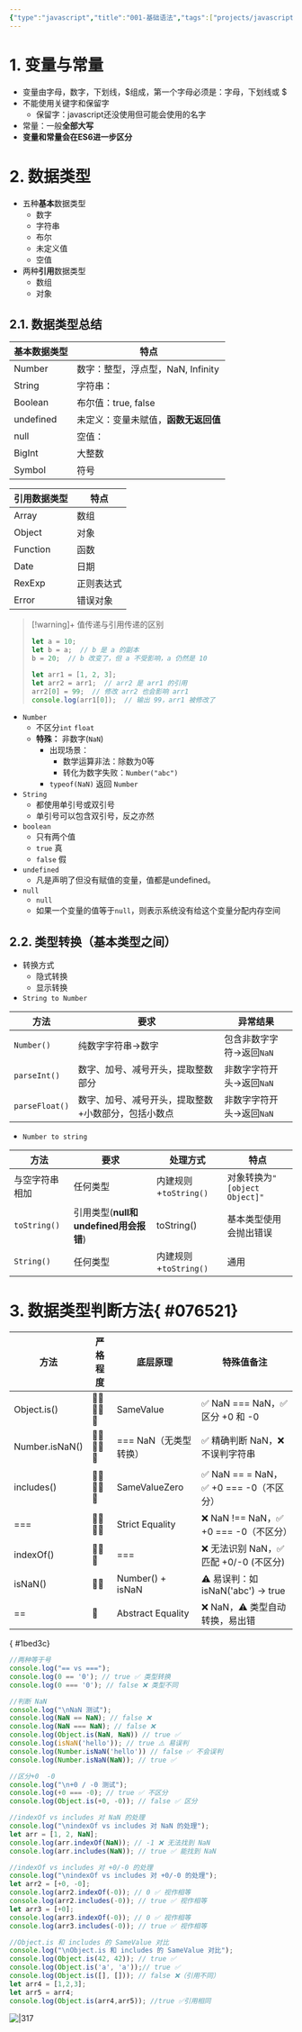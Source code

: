 ```yaml
---
{"type":"javascript","title":"001-基础语法","tags":["projects/javascript"],"author":"codertoro","establish":"2025-04-05","update":"2025-04-05","dg-publish":true,"categories":["数据类型"],"permalink":"/Projects/003-JavaScript/001-数据类型/","dgPassFrontmatter":true,"created":"2025-04-05T14:51:38.403+08:00","updated":"2025-04-12T17:12:33.211+08:00"}
---
```


# 1. 变量与常量
- 变量由字母，数字，下划线，$组成，第一个字母必须是：字母，下划线或 $
- 不能使用关键字和保留字
	- 保留字：javascript还没使用但可能会使用的名字
- 常量：一般**全部大写**
- **变量和常量会在ES6进一步区分**
# 2. 数据类型
- 五种**基本**数据类型
	- 数字
	- 字符串
	- 布尔
	- 未定义值
	- 空值
- 两种**引用**数据类型
	- 数组
	- 对象

## 2.1. 数据类型总结

| 基本数据类型    | 特点                      |
| --------- | ----------------------- |
| Number    | 数字：整型，浮点型，NaN, Infinity |
| String    | 字符串：                    |
| Boolean   | 布尔值：true,  false        |
| undefined | 未定义：变量未赋值，**函数无返回值**    |
| null      | 空值：                     |
| BigInt    | 大整数                     |
| Symbol    | 符号                      |

| 引用数据类型   | 特点    |
| -------- | ----- |
| Array    | 数组    |
| Object   | 对象    |
| Function | 函数    |
| Date     | 日期    |
| RexExp   | 正则表达式 |
| Error    | 错误对象  |
> [!warning]+ 值传递与引用传递的区别
> ```javascript
> let a = 10;
> let b = a;  // b 是 a 的副本
> b = 20;  // b 改变了，但 a 不受影响，a 仍然是 10
> ```
>```javascript
> let arr1 = [1, 2, 3];
>let arr2 = arr1;  // arr2 是 arr1 的引用
>arr2[0] = 99;  // 修改 arr2 也会影响 arr1
>console.log(arr1[0]);  // 输出 99，arr1 被修改了
> ```
- `Number`
	- 不区分`int`  `float`
	- **特殊：** 非数字(`NaN`)
		- 出现场景：
			- 数学运算非法：除数为0等
			- 转化为数字失败：`Number("abc")`
		- `typeof(NaN)` 返回 `Number` 
- `String`
	- 都使用单引号或双引号
	- 单引号可以包含双引号，反之亦然
- `boolean`
	- 只有两个值
	- `true`  真
	- `false` 假
- `undefined`
	- 凡是声明了但没有赋值的变量，值都是undefined。
- `null`
	- `null`
	- 如果一个变量的值等于`null`，则表示系统没有给这个变量分配内存空间

## 2.2. 类型转换（基本类型之间）
- 转换方式
	- 隐式转换
	- 显示转换
- `String to Number`


| 方法             | 要求                         | 异常结果             |
| -------------- | -------------------------- | ---------------- |
| `Number()`     | 纯数字字符串->数字                 | 包含非数字字符->返回`NaN` |
| `parseInt()`   | 数字、加号、减号开头，提取整数部分          | 非数字字符开头->返回`NaN` |
| `parseFloat()` | 数字、加号、减号开头，提取整数+小数部分，包括小数点 | 非数字字符开头->返回`NaN` |
- `Number to string`

| 方法           | 要求                           | 处理方式              | 特点                       |
| ------------ | ---------------------------- | ----------------- | ------------------------ |
| 与空字符串相加      | 任何类型                         | 内建规则+`toString()` | 对象转换为`"[object Object]"` |
| `toString()` | 引用类型(**null和undefined用会报错**) | toString()        | 基本类型使用会抛出错误              |
| `String()`   | 任何类型                         | 内建规则+`toString()` | 通用                       |

# 3. 数据类型判断方法{ #076521}


| 方法             | 严格程度       | 底层原理              | 特殊值备注                            |
| -------------- | ---------- | ----------------- | -------------------------------- |
| Object.is()    | 🌟🌟🌟🌟🌟 | SameValue         | ✅ NaN === NaN，✅ 区分 +0 和 -0       |
| Number.isNaN() | 🌟🌟🌟🌟🌟 | === NaN（无类型转换）    | ✅ 精确判断 NaN，❌ 不误判字符串              |
| includes()     | 🌟🌟🌟🌟🌟 | SameValueZero     | ✅ NaN == =  NaN，✅ +0 === -0（不区分） |
| ===            | 🌟🌟🌟🌟   | Strict Equality   | ❌ NaN !== NaN，✅ +0 === -0（不区分）   |
| indexOf()      | 🌟🌟🌟     | ===               | ❌ 无法识别 NaN，✅ 匹配 +0/-0 (不区分)      |
| isNaN()        | 🌟🌟       | Number() + isNaN  | ⚠️ 易误判：如 isNaN('abc') → true     |
| ==             | 🌟         | Abstract Equality | ❌ NaN，⚠️ 类型自动转换，易出错              |
{ #1bed3c}


```js
//两种等于号
console.log("== vs ===");
console.log(0 == '0'); // true ✅ 类型转换
console.log(0 === '0'); // false ❌ 类型不同
```

```js
//判断 NaN
console.log("\nNaN 测试");
console.log(NaN == NaN); // false ❌
console.log(NaN === NaN); // false ❌
console.log(Object.is(NaN, NaN)) // true ✅
console.log(isNaN('hello')); // true ⚠️ 易误判
console.log(Number.isNaN('hello')) // false ✅ 不会误判
console.log(Number.isNaN(NaN)); // true ✅
```

```js
//区分+0  -0
console.log("\n+0 / -0 测试");
console.log(+0 === -0); // true ✅ 不区分
console.log(Object.is(+0, -0)); // false ✅ 区分
```

```js
//indexOf vs includes 对 NaN 的处理
console.log("\nindexOf vs includes 对 NaN 的处理");
let arr = [1, 2, NaN];
console.log(arr.indexOf(NaN)); // -1 ❌ 无法找到 NaN
console.log(arr.includes(NaN)); // true ✅ 能找到 NaN
```

```js
//indexOf vs includes 对 +0/-0 的处理
console.log("\nindexOf vs includes 对 +0/-0 的处理");
let arr2 = [+0, -0];
console.log(arr2.indexOf(-0)); // 0 ✅ 视作相等
console.log(arr2.includes(-0)); // true ✅ 视作相等
let arr3 = [+0];
console.log(arr3.indexOf(-0)); // 0 ✅ 视作相等
console.log(arr3.includes(-0)); // true ✅ 视作相等
```

```js
//Object.is 和 includes 的 SameValue 对比
console.log("\nObject.is 和 includes 的 SameValue 对比");
console.log(Object.is(42, 42)); // true ✅
console.log(Object.is('a', 'a'));// true ✅
console.log(Object.is([], [])); // false ❌（引用不同）
let arr4 = [1,2,3];
let arr5 = arr4;
console.log(Object.is(arr4,arr5)); //true ✅引用相同
```

![|317](https://img.codertoro.top/Bucket/Projects/003-JavaScript/20250411151458671.png)
